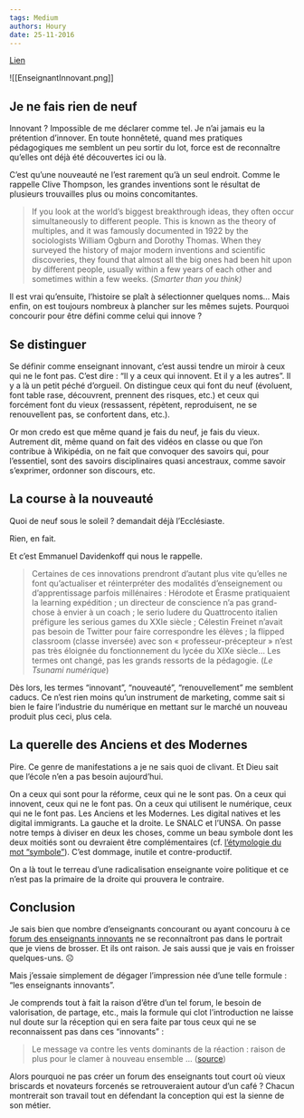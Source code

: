 ```yaml
---
tags: Medium
authors: Houry
date: 25-11-2016
---
```


[Lien](https://medium.com/@yannhoury/je-ne-suis-pas-un-enseignant-innovant-b32d49ebb180)

![[EnseignantInnovant.png]]

## Je ne fais rien de neuf

Innovant ? Impossible de me déclarer comme tel. Je n’ai jamais eu la prétention d’innover. En toute honnêteté, quand mes pratiques pédagogiques me semblent un peu sortir du lot, force est de reconnaître qu’elles ont déjà été découvertes ici ou là.

C’est qu’une nouveauté ne l’est rarement qu’à un seul endroit. Comme le rappelle Clive Thompson, les grandes inventions sont le résultat de plusieurs trouvailles plus ou moins concomitantes.

> If you look at the world’s biggest breakthrough ideas, they often occur simultaneously to different people. This is known as the theory of multiples, and it was famously documented in 1922 by the sociologists William Ogburn and Dorothy Thomas. When they surveyed the history of major modern inventions and scientific discoveries, they found that almost all the big ones had been hit upon by different people, usually within a few years of each other and sometimes within a few weeks. (_Smarter than you think)_

Il est vrai qu’ensuite, l’histoire se plaît à sélectionner quelques noms… Mais enfin, on est toujours nombreux à plancher sur les mêmes sujets. Pourquoi concourir pour être défini comme celui qui innove ?

## Se distinguer

Se définir comme enseignant innovant, c’est aussi tendre un miroir à ceux qui ne le font pas. C’est dire : “Il y a ceux qui innovent. Et il y a les autres”. Il y a là un petit péché d’orgueil. On distingue ceux qui font du neuf (évoluent, font table rase, découvrent, prennent des risques, etc.) et ceux qui forcément font du vieux (ressassent, répètent, reproduisent, ne se renouvellent pas, se confortent dans, etc.).

Or mon credo est que même quand je fais du neuf, je fais du vieux. Autrement dit, même quand on fait des vidéos en classe ou que l’on contribue à Wikipédia, on ne fait que convoquer des savoirs qui, pour l’essentiel, sont des savoirs disciplinaires quasi ancestraux, comme savoir s’exprimer, ordonner son discours, etc.

## La course à la nouveauté

Quoi de neuf sous le soleil ? demandait déjà l’Ecclésiaste.

Rien, en fait.

Et c’est Emmanuel Davidenkoff qui nous le rappelle.

> Certaines de ces innovations prendront d’autant plus vite qu’elles ne font qu’actualiser et réinterpréter des modalités d’enseignement ou d’apprentissage parfois millénaires : Hérodote et Érasme pratiquaient la learning expédition ; un directeur de conscience n’a pas grand-chose à envier à un coach ; le serio ludere du Quattrocento italien préfigure les serious games du XXIe siècle ; Célestin Freinet n’avait pas besoin de Twitter pour faire correspondre les élèves ; la flipped classroom (classe inversée) avec son « professeur-précepteur » n’est pas très éloignée du fonctionnement du lycée du XIXe siècle… Les termes ont changé, pas les grands ressorts de la pédagogie. (_Le Tsunami numérique_)

Dès lors, les termes “innovant”, “nouveauté”, “renouvellement” me semblent caducs. Ce n’est rien moins qu’un instrument de marketing, comme sait si bien le faire l’industrie du numérique en mettant sur le marché un nouveau produit plus ceci, plus cela.

## La querelle des Anciens et des Modernes

Pire. Ce genre de manifestations a je ne sais quoi de clivant. Et Dieu sait que l’école n’en a pas besoin aujourd’hui.

On a ceux qui sont pour la réforme, ceux qui ne le sont pas. On a ceux qui innovent, ceux qui ne le font pas. On a ceux qui utilisent le numérique, ceux qui ne le font pas. Les Anciens et les Modernes. Les digital natives et les digital immigrants. La gauche et la droite. Le SNALC et l’UNSA. On passe notre temps à diviser en deux les choses, comme un beau symbole dont les deux moitiés sont ou devraient être complémentaires (cf. [l’étymologie du mot “symbole”](https://fr.m.wikipedia.org/wiki/Symbole#.C3.89tymologie_et_origine_grecques.2C_et_la_perspective_historique)). C’est dommage, inutile et contre-productif.

On a là tout le terreau d’une radicalisation enseignante voire politique et ce n’est pas la primaire de la droite qui prouvera le contraire.

## Conclusion

Je sais bien que nombre d’enseignants concourant ou ayant concouru à ce [forum des enseignants innovants](http://www.cafepedagogique.net/lexpresso/Pages/2016/11/25112016Article636156526069720927.aspx) ne se reconnaîtront pas dans le portrait que je viens de brosser. Et ils ont raison. Je sais aussi que je vais en froisser quelques-uns. ☹️

Mais j’essaie simplement de dégager l’impression née d’une telle formule : “les enseignants innovants”.

Je comprends tout à fait la raison d’être d’un tel forum, le besoin de valorisation, de partage, etc., mais la formule qui clot l’introduction ne laisse nul doute sur la réception qui en sera faite par tous ceux qui ne se reconnaissent pas dans ces “innovants” :

> Le message va contre les vents dominants de la réaction : raison de plus pour le clamer à nouveau ensemble … ([source](http://www.cafepedagogique.net/lexpresso/Pages/2016/11/25112016Article636156526069720927.aspx))

Alors pourquoi ne pas créer un forum des enseignants tout court où vieux briscards et novateurs forcenés se retrouveraient autour d’un café ? Chacun montrerait son travail tout en défendant la conception qui est la sienne de son métier.